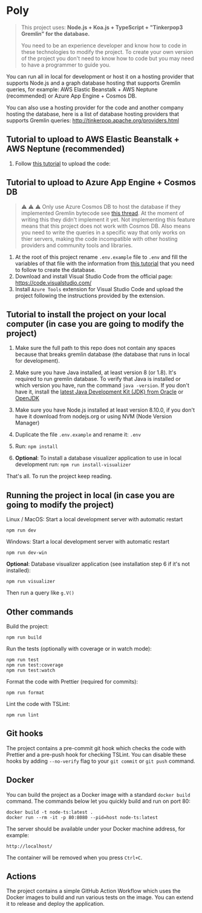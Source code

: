 # Poly

> This project uses: **Node.js + Koa.js + TypeScript + "Tinkerpop3 Gremlin" for the database.**
>
> You need to be an experience developer and know how to code in these technologies to modify the project. To create your own version of the project you don't need to know how to code but you may need to have a programmer to guide you.

You can run all in local for development or host it on a hosting provider that supports Node.js and a graph database hosting that supports Gremlin queries, for example: AWS Elastic Beanstalk + AWS Neptune (recommended) or Azure App Engine + Cosmos DB.

You can also use a hosting provider for the code and another company hosting the database, here is a list of database hosting providers that supports Gremlin queries:
http://tinkerpop.apache.org/providers.html

## Tutorial to upload to AWS Elastic Beanstalk + AWS Neptune (recommended)

1. Follow [this tutorial](https://medium.com/@sommershurbaji/deploying-a-docker-container-to-aws-with-elastic-beanstalk-28adfd6e7e95) to upload the code:

## Tutorial to upload to Azure App Engine + Cosmos DB

> :warning: :warning: :warning: Only use Azure Cosmos DB to host the database if they implemented Gremlin bytecode see [this thread](https://feedback.azure.com/forums/263030-azure-cosmos-db/suggestions/33632779-support-gremlin-bytecode-to-enable-the-fluent-api?page=1&per_page=20). At the moment of writing this they didn't implement it yet. Not implementing this feature means that this project does not work with Cosmos DB. Also means you need to write the queries in a specific way that only works on thier servers, making the code incompatible with other hosting providers and community tools and libraries.

1. At the root of this project rename `.env.example` file to `.env` and fill the variables of that file with the information from [this tutorial](https://docs.microsoft.com/en-us/azure/cosmos-db/create-graph-nodejs#update-your-connection-string) that you need to follow to create the database.
2. Download and install Visual Studio Code from the official page: https://code.visualstudio.com/
3. Install `Azure Tools` extension for Visual Studio Code and upload the project following the instructions provided by the extension.

## Tutorial to install the project on your local computer (in case you are going to modify the project)

1. Make sure the full path to this repo does not contain any spaces because that breaks gremlin database (the database that runs in local for development).

2. Make sure you have Java installed, at least version 8 (or 1.8). It's required to run gremlin database. To verify that Java is installed or which version you have, run the command `java -version`. If you don't have it, install the [latest Java Development Kit (JDK) from Oracle](https://www.oracle.com/technetwork/java/javase/downloads/jdk8-downloads-2133151.html) or [OpenJDK](https://openjdk.java.net/)

3. Make sure you have Node.js installed at least version 8.10.0, if you don't have it download from nodejs.org or using NVM (Node Version Manager)

4. Duplicate the file `.env.example` and rename it: `.env`

5. Run: `npm install`

6. **Optional**: To install a database visualizer application to use in local development run: `npm run install-visualizer`

That's all.
To run the project keep reading.

## Running the project in local (in case you are going to modify the project)

Linux / MacOS: Start a local development server with automatic restart

```
npm run dev
```

Windows: Start a local development server with automatic restart

```
npm run dev-win
```

**Optional**: Database visualizer application (see installation step 6 if it's not installed):

```
npm run visualizer
```

Then run a query like `g.V()`

## Other commands

Build the project:

```
npm run build
```

Run the tests (optionally with coverage or in watch mode):

```
npm run test
npm run test:coverage
npm run test:watch
```

Format the code with Prettier (required for commits):

```
npm run format
```

Lint the code with TSLint:

```
npm run lint
```

## Git hooks

The project contains a pre-commit git hook which checks the code with Prettier and a pre-push hook for checking TSLint. You can disable these hooks by adding `--no-verify` flag to your `git commit` or `git push` command.

## Docker

You can build the project as a Docker image with a standard `docker build` command. The commands below let you quickly build and run on port 80:

```
docker build -t node-ts:latest .
docker run --rm -it -p 80:8080 --pid=host node-ts:latest
```

The server should be available under your Docker machine address, for example:

```
http://localhost/
```

The container will be removed when you press `Ctrl+C`.

## Actions

The project contains a simple GitHub Action Workflow which uses the Docker images to build and run various tests on the image. You can extend it to release and deploy the application.
